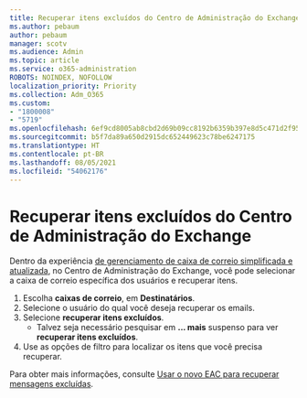 ```yaml
---
title: Recuperar itens excluídos do Centro de Administração do Exchange
ms.author: pebaum
author: pebaum
manager: scotv
ms.audience: Admin
ms.topic: article
ms.service: o365-administration
ROBOTS: NOINDEX, NOFOLLOW
localization_priority: Priority
ms.collection: Adm_O365
ms.custom:
- "1800008"
- "5719"
ms.openlocfilehash: 6ef9cd8005ab8cbd2d69b09cc8192b6359b397e8d5c471d2f958ae1e751d7797
ms.sourcegitcommit: b5f7da89a650d2915dc652449623c78be6247175
ms.translationtype: HT
ms.contentlocale: pt-BR
ms.lasthandoff: 08/05/2021
ms.locfileid: "54062176"
---
```

# <a name="recover-deleted-items-from-exchange-admin-center"></a>Recuperar itens excluídos do Centro de Administração do Exchange

Dentro da experiência [de gerenciamento de caixa de correio simplificada e atualizada](https://admin.exchange.microsoft.com/#/mailboxes), no Centro de Administração do Exchange, você pode selecionar a caixa de correio específica dos usuários e recuperar itens.

1. Escolha **caixas de correio**, em **Destinatários**.
2. Selecione o usuário do qual você deseja recuperar os emails.
3. Selecione **recuperar itens excluídos**.
    - Talvez seja necessário pesquisar em **... mais** suspenso para ver **recuperar itens excluídos**.
4. Use as opções de filtro para localizar os itens que você precisa recuperar.

Para obter mais informações, consulte [Usar o novo EAC para recuperar mensagens excluídas](/exchange/recipients-in-exchange-online/manage-user-mailboxes/recover-deleted-messages#use-new-eac-for-recovering-deleted-messages).
